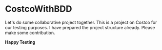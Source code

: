 # CostcoWithBDD

Let's do some collaborative project together.
This is a project on Costco for our testing purposes.
I have prepared the project structure already.
Please make some contribution.


**Happy Testing**

